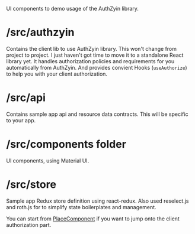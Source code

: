UI components to demo usage of the AuthZyin library.

# /src/authzyin
Contains the client lib to use AuthZyin library. This won't change from project to project. I just haven't got time to move it to a standalone React library yet.
It handles authorization policies and requirements for you automatically from AuthZyin. And provides convient Hooks (```useAuthorize```) to help you with your client authorization.


# /src/api
Contains sample app api and resource data contracts. This will be specific to your app.

# /src/components folder
UI components, using Material UI.

# /src/store
Sample app Redux store definition using react-redux. Also used reselect.js and roth.js for to simplify state boilerplates and management.


You can start from [PlaceComponent](https://github.com/sidecus/authzyin/blob/master/sample/ClientApp/src/components/PlaceComponent.tsx) if you want to jump onto the client authorization part.